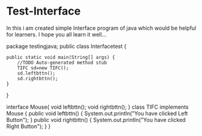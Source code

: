 # Test-Interface
In this i am created simple Interface program of java which would be helpful for learners.
I hope you all learn it well...


package testingjava;
public class Interfacetest {

	public static void main(String[] args) {
		//TODO Auto-generated method stub
		TIFC sd=new TIFC();
		sd.leftbttn();
		sd.rightbttn();
	}
}

interface Mouse{
	void leftbttn();
	void rightbttn();
}
 class TIFC implements Mouse
{
	public void leftbttn() {
		System.out.println("You have clicked Left Button");
	}
	public void rightbttn() {
		System.out.println("You have clicked Right Button");
	}
}

